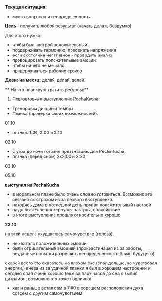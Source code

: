 **Текущая ситуация:**

- много вопросов и неопределенности

**Цель** - получить любой результат (начать делать бездумно).

Для этого нужно:

- чтобы был настрой положительный
 - поддерживать гармонию, пресекать напряжения 
 - если состояние негативное - проводить анализ
 - провоцировать положительные эмоции
- чтобы ничего не мешало
 - придерживаться рабочих сроков
 
**Девиз на месяц:** делай, делай, делай. 
 
** На что планирую тратить ресурсы:**
  
1. ~~Подговтовка к выступлению PechaKucha.~~
- Тренировка дикции и тембра.
- Планка (проверка своих возможностей).

01.10

- планка: 1:30, 2:00 и 3:10

02.10

- с утра до ночи готовил презентацию для PechaKucha.
- планка (перед сном) 2х2:00 и 2:30

03.10

05.10
 
**выступил на PechaKucha**
- в моральном плане было очень сложно готовиться. Возможно это связано со страхом из за первого выступления.
- находясь дома в последний день пропал положительный настрой
- на до выступления вернулся настрой, спокойствие
- в итоге выступление прошло относительно хорошо
 
**23.10**

на этой неделе ухудшилось самочувствие (голова).
- не хватало положительных эмоций
- были отрицательные эмоциий (прокрастинация из за работы, неудачные попытки разрешить неопределенность ближ. будущего)

скорей всего это сказалось на плохом сне (спал дольше, не чувствовал энергии,)
вчера из за удачной планки я был в хорошем настроении и сегодня спал очень хорошо (еще за пару часов до сна я выпил цитрамон, возможно это тоже повлияло)
- как и раньше встал сам в 7:00 в хорошем расположении духа совсем с другим самочувствием